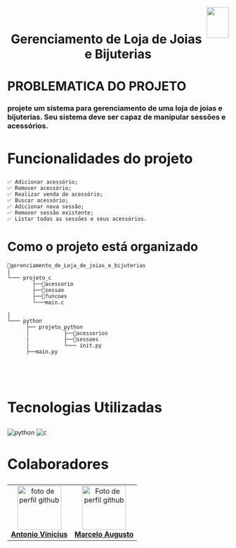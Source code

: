 
<img align="right" width="50" height="70" src="https://assecom.ufersa.edu.br/wp-content/uploads/sites/24/2014/09/PNG-bras%C3%A3o-Ufersa.png"><br>

<h1 align="center">Gerenciamento de Loja de Joias e Bijuterias</h1>


# PROBLEMATICA DO PROJETO

### projete um sistema para gerenciamento de uma loja de joias e bijuterias. Seu sistema deve ser capaz de manipular sessões e acessórios.

<h2 id="function" style="font-weight: bold; font-size: 2rem">Funcionalidades do projeto</h2>

```
✅ Adicionar acessório;
✅ Remover acessório;
✅ Realizar venda de acessório;
✅ Buscar acessório;
✅ Adicionar nova sessão;
✅ Remover sessão existente;
✅ Listar todas as sessões e seus acessórios.
```

# Como o projeto está organizado

```
📁gerenciamento_de_Loja_de_joias_e_bijuterias
|
└─── projeto_c
        ├──📁acessorio
        ├──📁sessao
        ├──📁funcoes
        └───main.c

|
└─── python
      ├── projeto_python
      |           ├──📁acessorios
      |           ├──📁sessoes
      |           └─── init.py
      ├──main.py



                    
```





 <h2 id="tech" style="font-weight: bold; font-size: 2rem">Tecnologias Utilizadas</h2> 
  <img align="center" alt="python" src="https://img.shields.io/badge/Python-14354C?style=for-the-badge&logo=python&logoColor=white"/> <img align="center" alt="c" src="https://img.shields.io/badge/-14354C?style=for-the-badge&logo=c&logoColor=white"/>

<h2 id="colab" style="font-weight: bold; font-size: 2rem">Colaboradores</h2>

<table>
    <tr>
      <td align="center">
        <a href="#">
          <img src="https://avatars.githubusercontent.com/u/146228058?v=4" width="100px;" alt="foto de perfil github"/><br>
          <sub>
            <a href="https://github.com/ViniciusOliver13"><b>Antonio Vinícius</b></a>
          </sub>
        </a>
      </td>
      <td align="center">
        <a href="#">
          <img src="https://avatars.githubusercontent.com/u/140117398?v=4" width="100px;" alt="Foto de perfil github"/><br>
          <sub>
            <a href="https://github.com/marceloDev0"><b>Marcelo Augusto</b></a>
          </sub>
        </a>
      </td>    
    </tr>
  </table>
</div>


